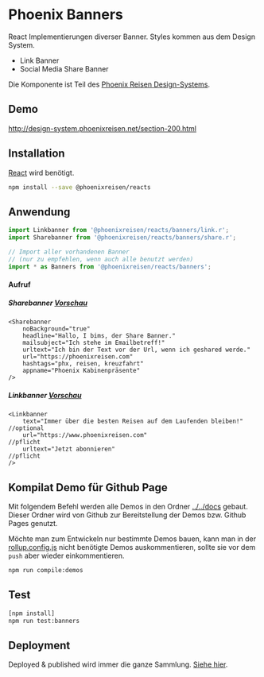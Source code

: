 # Phoenix Banners

React Implementierungen diverser Banner. Styles kommen aus dem Design System.

- Link Banner
- Social Media Share Banner

Die Komponente ist Teil des [Phoenix Reisen Design-Systems](https://design-system.phoenixreisen.net).

## Demo

http://design-system.phoenixreisen.net/section-200.html

## Installation

[React](https://reactjs.org/) wird benötigt.

```bash
npm install --save @phoenixreisen/reacts
```

## Anwendung

```js
import Linkbanner from '@phoenixreisen/reacts/banners/link.r';
import Sharebanner from '@phoenixreisen/reacts/banners/share.r';

// Import aller vorhandenen Banner
// (nur zu empfehlen, wenn auch alle benutzt werden)
import * as Banners from '@phoenixreisen/reacts/banners';
```

#### Aufruf

##### Sharebanner [Vorschau](http://design-system.phoenixreisen.net/section-200.html)

```tsx
<Sharebanner
    noBackground="true"
    headline="Hallo, I bims, der Share Banner."
    mailsubject="Ich stehe im Emailbetreff!"
    urltext="Ich bin der Text vor der Url, wenn ich geshared werde."
    url="https://phoenixreisen.com"
    hashtags="phx, reisen, kreuzfahrt"
    appname="Phoenix Kabinenpräsente"
/>
```

##### Linkbanner [Vorschau](http://design-system.phoenixreisen.net/section-200.html)

```tsx
<Linkbanner
    text="Immer über die besten Reisen auf dem Laufenden bleiben!"      //optional
    url="https://www.phoenixreisen.com"                                 //pflicht
    urltext="Jetzt abonnieren"                                          //pflicht
/>
```

## Kompilat Demo für Github Page

Mit folgendem Befehl werden alle Demos in den Ordner [../../docs](../../docs) gebaut. Dieser Ordner wird von Github zur Bereitstellung der Demos bzw. Github Pages genutzt.

Möchte man zum Entwickeln nur bestimmte Demos bauen, kann man in der [rollup.config.js](../../rollup.config.js) nicht benötigte Demos auskommentieren, sollte sie vor dem `push` aber wieder einkommentieren.

```bash
npm run compile:demos
```

## Test

```bash
[npm install]
npm run test:banners
```

## Deployment

Deployed & published wird immer die ganze Sammlung. [Siehe hier](../../README.md).